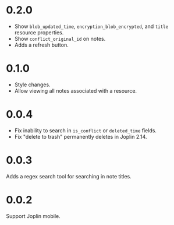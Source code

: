 # 0.2.0

- Show `blob_updated_time`, `encryption_blob_encrypted`, and `title` resource properties.
- Show `conflict_original_id` on notes.
- Adds a refresh button.

# 0.1.0

- Style changes.
- Allow viewing all notes associated with a resource.

# 0.0.4

- Fix inability to search in `is_conflict` or `deleted_time` fields.
- Fix "delete to trash" permanently deletes in Joplin 2.14.

# 0.0.3

Adds a regex search tool for searching in note titles.

# 0.0.2

Support Joplin mobile.
